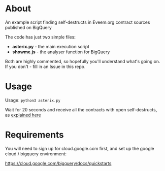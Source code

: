 # About

An example script finding self-destructs in Eveem.org contract sources published on BigQuery

The code has just two simple files:

- **asterix.py** - the main execution script
- **showme.js** - the analyser function for BigQuery

Both are highly commented, so hopefully you'll understand what's going on. If you don't - fill in an Issue in this repo.

# Usage

Usage:
`python3 asterix.py`

Wait for 20 seconds and receive all the contracts with open self-destructs, as [explained here](https://medium.com/@kolinko/analysing-1-2m-mainnet-contracts-in-20-seconds-using-eveem-and-bigquery-f69b6d66c7b2)

# Requirements

You will need to sign up for cloud.google.com first, and set up the google cloud / bigquery environment:

https://cloud.google.com/bigquery/docs/quickstarts

